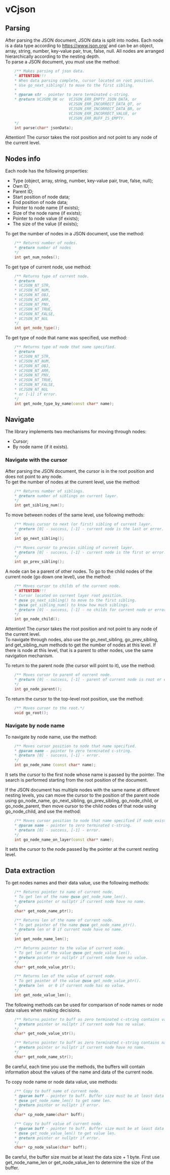 # vCjson
## Parsing
After parsing the JSON document, JSON data is split into nodes. Each node is a data type according to https://www.json.org/ and can be an object, array, string, number, key-value pair, true, false, null.
All nodes are arranged hierarchically according to the nesting depth.<br />
To parse a JSON document, you must use the method:
```cpp
    /** Makes parsing of json data.
    * ATTENTION!!!
    * When data parsing complete, cursor located on root position.
    * Use go_next_sibling() to move to the first sibling.
    *
    * @param str - pointer to zero terminated c-string.
    * @return VCJSON_OK or  VCJSON_ERR_EMPTY_JSON_DATA, or
                            VCJSON_ERR_INCORRECT_DATA_QT, or
                            VCJSON_ERR_INCORRECT_DATA_BR, or
                            VCJSON_ERR_INCORRECT_VALUE, or
                            VCJSON_ERR_BUFF_IS_EMPTY.
    */
    int parse(char* jsonData);
```
Attention! The cursor takes the root position and not point to any node of the current level.
## Nodes info
Each node has the following properties:<br />
+ Type (object, array, string, number, key-value pair, true, false, null);
+ Own ID;
+ Parent ID;
+ Start position of node data;
+ End position of node data;
+ Pointer to node name (if exists);
+ Size of the node name (if exists);
+ Pointer to node value (if exists);
+ The size of the value (if exists);

To get the number of nodes in a JSON document, use the method:<br />
```cpp
    /** Returns number of nodes.
    * @return number of nodes
    */
    int get_num_nodes();
```
To get type of current node, use method:
```cpp
    /** Returns type of current node.
    * @return
    * VCJSON_NT_STR,
    * VCJSON_NT_NUM,
    * VCJSON_NT_OBJ,
    * VCJSON_NT_ARR,
    * VCJSON_NT_PNV,
    * VCJSON_NT_TRUE,
    * VCJSON_NT_FALSE,
    * VCJSON_NT_NUL
    */
    int get_node_type();
```
To get type of node that name was specified, use method:
```cpp
    /** Returns type of node that name specified.
    * @return 
    * VCJSON_NT_STR,
    * VCJSON_NT_NUM,
    * VCJSON_NT_OBJ,
    * VCJSON_NT_ARR,
    * VCJSON_NT_PNV,
    * VCJSON_NT_TRUE,
    * VCJSON_NT_FALSE,
    * VCJSON_NT_NUL
    * or [-1] if error.
    */
    int get_node_type_by_name(const char* name);
```

## Navigate
The library implements two mechanisms for moving through nodes:
+ Cursor;
+ By node name (if it exists).
  
### Navigate with the cursor
After parsing the JSON document, the cursor is in the root position and does not point to any node.<br />
To get the number of nodes at the current level, use the method:
```cpp
    /** Returns number of siblings.
    * @return number of siblings on current layer.
    */
    int get_sibling_num();
```
To move between nodes of the same level, use following methods:
```cpp
    /** Moves cursor to next (or first) sibling of current layer.
    * @return [0] - success, [-1] - current node is the last or error.
    */
    int go_next_sibling();

    /** Moves cursor to previos sibling of current layer.
    * @return [0] - success, [-1] - current node is the first or error.
    */
    int go_prev_sibling();
```

A node can be a parent of other nodes. To go to the child nodes of the current node (go down one level), use the method:
```cpp
    /** Moves cursor to childs of the current node.
    * ATTENTION!!!
    * Cursor located on current layer root position.
    * @use go_next_sibling() to move to the first sibling.
    * @use get_sibling_num() to know how much siblings.
    * @return [0] - success, [-1] - no childs for current node or error.
    */
    int go_node_child();
```
Attention! The cursor takes the root position and not point to any node of the current level.<br />
To navigate through nodes, also use the go_next_sibling, go_prev_sibling, and get_sibling_num methods to get the number of nodes at this level. If there is node at this level, that is a parent to other nodes, use the same navigation mechanism.<br />

To return to the parent node (the cursor will point to it), use the method:
```cpp
    /** Moves cursor to parent of current node.
    * @return [0] - success, [-1] - parent of current node is root or error.
    */
    int go_node_parent();
```
To return the cursor to the top-level root position, use the method:
```cpp
    /** Moves cursor to the root.*/
    void go_root();
```
### Navigate by node name
To navigate by node name, use the method:
```cpp
    /** Moves cursor position to node that name specified.
    * @param name - pointer to zero terminated c-string.
    * @return [0] - success, [-1] - error.
    */
    int go_node_name (const char* name);
```
It sets the cursor to the first node whose name is passed by the pointer. The search is performed starting from the root position of the document.<br />
  
If the JSON document has multiple nodes with the same name at different nesting levels, you can move the cursor to the position of the parent node using go_node_name, go_next_sibling, go_prev_sibling, go_node_child, or go_node_parent, then move cursor to the child nodes of that node using go_node_child, and use the method:
```cpp
    /** Moves cursor position to node that name specified if node exists on current level.
    * @param name - pointer to zero terminated c-string.
    * @return [0] - success, [-1] - error.
    */
    int go_node_name_on_layer(const char* name);
```
It sets the cursor to the node passed by the pointer at the current nesting level.

## Data extraction
To get nodes names and their data value, use the following methods:
```cpp
    /** Returns pointer to name of current node.
    * To get len of the name @use get_node_name_len().
    * @return pointer or nullptr if current node have no name.
    */
    char* get_node_name_ptr();

    /** Returns len of the name of current node.
    * To get pointer of the name @use get_node_name_ptr().
    * @return len or 0 if current node have no name.
    */
    int get_node_name_len();

    /** Returns pointer to the value of current node.
    * To get len of the value @use get_node_value_len().
    * @return pointer or nullptr if current node have no value.
    */
    char* get_node_value_ptr();

    /** Returns len of the value of current node.
    * To get pointer of the value @use get_node_value_ptr().
    * @return len  or 0 if current node has no value.
    */
    int get_node_value_len();
```

The following methods can be used for comparison of node names or node data values when making decisions.
```cpp
    /** Returns pointer to buff as zero terminated c-string contains value of current node.
    * @return pointer or nullptr if current node has no value.
    */
    char* get_node_value_str();

    /** Returns pointer to buff as zero terminated c-string contains name of current node.
    * @return pointer or nullptr if current node have no name.
    */
    char* get_node_name_str();
```

Be careful, each time you use the methods, the buffers will contain information about the values of the name and data of the current node.

To copy node name or node data value, use methods: 
```cpp
    /** Copy to buff name of current node.
    * @param buff - pointer to buff. Buffer size must be at least data size + 1 byte,
    * @use get_node_name_len() to get name len.
    * @return pointer or nullptr if error.
    */
    char* cp_node_name(char* buff);

    /** Copy to buff value of current node.
    * @param buff - pointer to buff. Buffer size must be at least data size + 1 byte,
    * @use get_node_value_len() to get value len.
    * @return pointer or nullptr if error.
    */
    char* cp_node_value(char* buff);
```

Be careful, the buffer size must be at least the data size + 1 byte. First use get_node_name_len or get_node_value_len to determine the size of the buffer.
